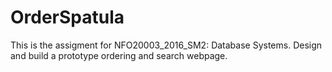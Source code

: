 # OrderSpatula
This is the assigment for NFO20003_2016_SM2: Database Systems.
Design and build a prototype ordering and search webpage.
